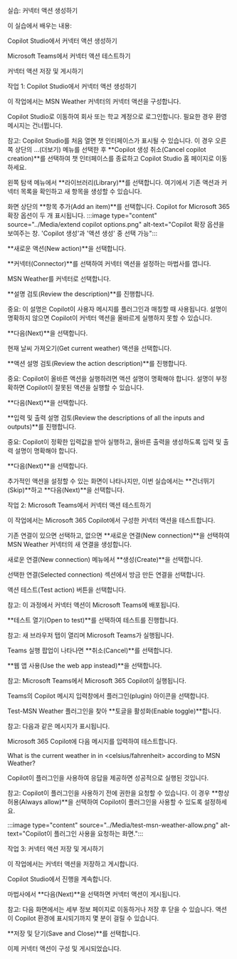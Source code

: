 실습: 커넥터 액션 생성하기

이 실습에서 배우는 내용:

Copilot Studio에서 커넥터 액션 생성하기

Microsoft Teams에서 커넥터 액션 테스트하기

커넥터 액션 저장 및 게시하기

작업 1: Copilot Studio에서 커넥터 액션 생성하기

이 작업에서는 MSN Weather 커넥터의 커넥터 액션을 구성합니다.

Copilot Studio로 이동하여 회사 또는 학교 계정으로 로그인합니다. 필요한 경우 환영 메시지는 건너뜁니다.

참고: Copilot Studio를 처음 열면 챗 인터페이스가 표시될 수 있습니다. 이 경우 오른쪽 상단의 …(더보기) 메뉴를 선택한 후 **Copilot 생성 취소(Cancel copilot creation)**를 선택하여 챗 인터페이스를 종료하고 Copilot Studio 홈 페이지로 이동하세요.

왼쪽 탐색 메뉴에서 **라이브러리(Library)**를 선택합니다. 여기에서 기존 액션과 커넥터 목록을 확인하고 새 항목을 생성할 수 있습니다.

화면 상단의 **항목 추가(Add an item)**를 선택합니다. Copilot for Microsoft 365 확장 옵션이 두 개 표시됩니다.
:::image type="content" source="../Media/extend copilot options.png" alt-text="Copilot 확장 옵션을 보여주는 창. 'Copilot 생성'과 '액션 생성' 중 선택 가능":::

**새로운 액션(New action)**을 선택합니다.

**커넥터(Connector)**를 선택하여 커넥터 액션을 설정하는 마법사를 엽니다.

MSN Weather를 커넥터로 선택합니다.

**설명 검토(Review the description)**를 진행합니다.

중요:
이 설명은 Copilot이 사용자 메시지를 플러그인과 매칭할 때 사용됩니다. 설명이 명확하지 않으면 Copilot이 커넥터 액션을 올바르게 실행하지 못할 수 있습니다.

**다음(Next)**을 선택합니다.

현재 날씨 가져오기(Get current weather) 액션을 선택합니다.

**액션 설명 검토(Review the action description)**를 진행합니다.

중요:
Copilot이 올바른 액션을 실행하려면 액션 설명이 명확해야 합니다. 설명이 부정확하면 Copilot이 잘못된 액션을 실행할 수 있습니다.

**다음(Next)**을 선택합니다.

**입력 및 출력 설명 검토(Review the descriptions of all the inputs and outputs)**를 진행합니다.

중요:
Copilot이 정확한 입력값을 받아 실행하고, 올바른 출력을 생성하도록 입력 및 출력 설명이 명확해야 합니다.

**다음(Next)**을 선택합니다.

추가적인 액션을 설정할 수 있는 화면이 나타나지만, 이번 실습에서는 **건너뛰기(Skip)**하고 **다음(Next)**을 선택합니다.

작업 2: Microsoft Teams에서 커넥터 액션 테스트하기

이 작업에서는 Microsoft 365 Copilot에서 구성한 커넥터 액션을 테스트합니다.



기존 연결이 있으면 선택하고, 없으면 **새로운 연결(New connection)**을 선택하여 MSN Weather 커넥터의 새 연결을 생성합니다.

새로운 연결(New connection) 메뉴에서 **생성(Create)**을 선택합니다.

선택한 연결(Selected connection) 섹션에서 방금 만든 연결을 선택합니다.

액션 테스트(Test action) 버튼을 선택합니다.

참고:
이 과정에서 커넥터 액션이 Microsoft Teams에 배포됩니다.

**테스트 열기(Open to test)**를 선택하여 테스트를 진행합니다.

참고:
새 브라우저 탭이 열리며 Microsoft Teams가 실행됩니다.

Teams 실행 팝업이 나타나면 **취소(Cancel)**를 선택합니다.

**웹 앱 사용(Use the web app instead)**을 선택합니다.

참고:
Microsoft Teams에서 Microsoft 365 Copilot이 실행됩니다.

Teams의 Copilot 메시지 입력창에서 플러그인(plugin) 아이콘을 선택합니다.

Test-MSN Weather 플러그인을 찾아 **토글을 활성화(Enable toggle)**합니다.

참고:
다음과 같은 메시지가 표시됩니다.


Microsoft 365 Copilot에 다음 메시지를 입력하여 테스트합니다.

What is the current weather in <your location> in <celsius/fahrenheit> according to MSN Weather?

Copilot이 플러그인을 사용하여 응답을 제공하면 성공적으로 실행된 것입니다.



참고: Copilot이 플러그인을 사용하기 전에 권한을 요청할 수 있습니다. 이 경우 **항상 허용(Always allow)**을 선택하여 Copilot이 플러그인을 사용할 수 있도록 설정하세요.

:::image type="content" source="../Media/test-msn-weather-allow.png" alt-text="Copilot이 플러그인 사용을 요청하는 화면.":::

작업 3: 커넥터 액션 저장 및 게시하기

이 작업에서는 커넥터 액션을 저장하고 게시합니다.

Copilot Studio에서 진행을 계속합니다.

마법사에서 **다음(Next)**을 선택하면 커넥터 액션이 게시됩니다.

참고:
다음 화면에서는 세부 정보 페이지로 이동하거나 저장 후 닫을 수 있습니다. 액션이 Copilot 환경에 표시되기까지 몇 분이 걸릴 수 있습니다.



**저장 및 닫기(Save and Close)**를 선택합니다.

이제 커넥터 액션이 구성 및 게시되었습니다.
